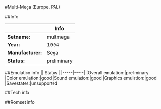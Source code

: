 #Multi-Mega (Europe, PAL)

##Info

||Info|
|-----|-----|
|**Setname:**|multmega
|**Year:**|1994
|**Manufacturer:**|Sega
|**Status:**|preliminary

##Emulation info
|| Status |
|-----|-----|
|Overall emulation:|preliminary
|Color emulation:|good
|Sound emulation:|good
|Graphics emulation:|good
|Savestates:|unsupported

##Tech info

##Romset info

<!--- START OF EDITED COMMENT DO NOT TOUCH TEXT ABOVE-->
